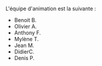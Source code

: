L'équipe d'animation est la suivante :

- Benoit B.
- Olivier A.
- Anthony F.
- Mylène T.
- Jean M.
- DidierC.
- Denis P.
